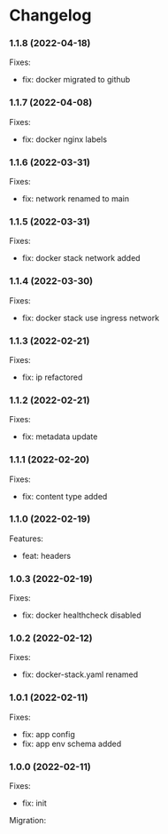 # Changelog

### 1.1.8 (2022-04-18)

Fixes:

-   fix: docker migrated to github

### 1.1.7 (2022-04-08)

Fixes:

-   fix: docker nginx labels

### 1.1.6 (2022-03-31)

Fixes:

-   fix: network renamed to main

### 1.1.5 (2022-03-31)

Fixes:

-   fix: docker stack network added

### 1.1.4 (2022-03-30)

Fixes:

-   fix: docker stack use ingress network

### 1.1.3 (2022-02-21)

Fixes:

-   fix: ip refactored

### 1.1.2 (2022-02-21)

Fixes:

-   fix: metadata update

### 1.1.1 (2022-02-20)

Fixes:

-   fix: content type added

### 1.1.0 (2022-02-19)

Features:

-   feat: headers

### 1.0.3 (2022-02-19)

Fixes:

-   fix: docker healthcheck disabled

### 1.0.2 (2022-02-12)

Fixes:

-   fix: docker-stack.yaml renamed

### 1.0.1 (2022-02-11)

Fixes:

-   fix: app config
-   fix: app env schema added

### 1.0.0 (2022-02-11)

Fixes:

-   fix: init

Migration:
